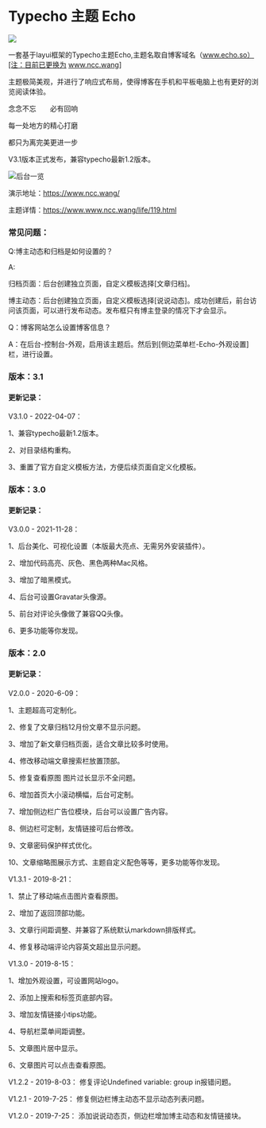 # Typecho 主题 Echo

![](https://www.ncc.wang/typecho-echo.png)

一套基于layui框架的Typecho主题Echo,主题名取自博客域名（www.echo.so）[注：目前已更换为 www.ncc.wang]

主题极简美观，并进行了响应式布局，使得博客在手机和平板电脑上也有更好的浏览阅读体验。

念念不忘　　必有回响

每一处地方的精心打磨

都只为离完美更进一步

V3.1版本正式发布，兼容typecho最新1.2版本。


![后台一览](https://www.ncc.wang/usr/uploads/2021/11/3771932888.png)

演示地址：https://www.ncc.wang/

主题详情：https://www.www.ncc.wang/life/119.html

### 常见问题：

Q:博主动态和归档是如何设置的？

A:

归档页面：后台创建独立页面，自定义模板选择[文章归档]。

博主动态：后台创建独立页面，自定义模板选择[说说动态]。成功创建后，前台访问该页面，可以进行发布动态。发布框只有博主登录的情况下才会显示。

Q：博客网站怎么设置博客信息？

A：在后台-控制台-外观，启用该主题后。然后到[侧边菜单栏-Echo-外观设置]栏，进行设置。


### 版本：3.1

#### 更新记录：

V3.1.0 - 2022-04-07：

1、兼容typecho最新1.2版本。

2、对目录结构重构。

3、重置了官方自定义模板方法，方便后续页面自定义化模板。


### 版本：3.0

#### 更新记录：

V3.0.0 - 2021-11-28：

1、后台美化、可视化设置（本版最大亮点、无需另外安装插件）。

2、增加代码高亮、灰色、黑色两种Mac风格。

3、增加了暗黑模式。

4、后台可设置Gravatar头像源。

5、前台对评论头像做了兼容QQ头像。

6、更多功能等你发现。


### 版本：2.0

#### 更新记录：

V2.0.0 - 2020-6-09： 

1、主题超高可定制化。

2、修复了文章归档12月份文章不显示问题。

3、增加了新文章归档页面，适合文章比较多时使用。

4、修改移动端文章搜索栏放置顶部。

5、修复查看原图 图片过长显示不全问题。

6、增加首页大小滚动横幅，后台可定制。

7、增加侧边栏广告位模块，后台可以设置广告内容。

8、侧边栏可定制，友情链接可后台修改。

9、文章密码保护样式优化。

10、文章缩略图展示方式、主题自定义配色等等，更多功能等你发现。

V1.3.1 - 2019-8-21： 

1、禁止了移动端点击图片查看原图。

2、增加了返回顶部功能。

3、文章行间距调整、并兼容了系统默认markdown排版样式。

4、修复移动端评论内容英文超出显示问题。

V1.3.0 - 2019-8-15： 

1、增加外观设置，可设置网站logo。

2、添加上搜索和标签页底部内容。

3、增加友情链接小tips功能。

4、导航栏菜单间距调整。

5、文章图片居中显示。

6、文章图片可以点击查看原图。

V1.2.2 - 2019-8-03： 修复评论Undefined variable: group in报错问题。

V1.2.1 - 2019-7-25： 修复侧边栏博主动态不显示动态列表问题。

V1.2.0 - 2019-7-25： 添加说说动态页，侧边栏增加博主动态和友情链接块。
